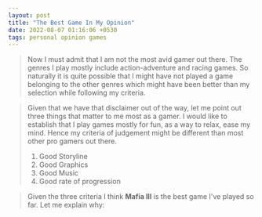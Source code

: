 ```yaml
---
layout: post
title: "The Best Game In My Opinion"
date: 2022-08-07 01:16:06 +0530
tags: personal opinion games
---
```


> Now I must admit that I am not the most avid gamer out there. The genres I play mostly include action-adventure and racing games. So naturally it is quite possible that I might have not played a game belonging to the other genres which might have been better than my selection while following my criteria.

> Given that we have that disclaimer out of the way, let me point out three things that matter to me most as a gamer. I would like to establish that I play games mostly for fun, as a way to relax, ease my mind. Hence my criteria of judgement might be different than most other pro gamers out there.
>
> 1. Good Storyline
> 2. Good Graphics
> 3. Good Music
> 4. Good rate of progression

> Given the three criteria I think **Mafia III** is the best game I've played so far. Let me explain why:
